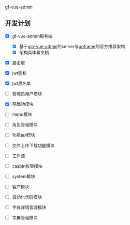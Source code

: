 gf-vue-admin

## 开发计划

- [x] gf-vue-admin服务端
  - [x] 基于[gin-vue-admin](https://github.com/flipped-aurora/gin-vue-admin)的server与[goframe](https://goframe.org/start/index)的官方推荐架构
  - [x] 架构具体看文档
- [x] 路由层
- [x] jwt鉴权
- [x] jwt黑名单
- [ ] 管理员用户模块
- [x] 基础功模块
- [ ] menu模块
- [ ] 角色管理模块
- [ ] 功能api模块
- [ ] 文件上传下载功能模块
- [ ] 工作流
- [ ] casbin权限模块
- [ ] system模块
- [ ] 客户模块
- [ ] 自动化代码模块
- [ ] 字典详情管理模块
- [ ] 字典管理模块

